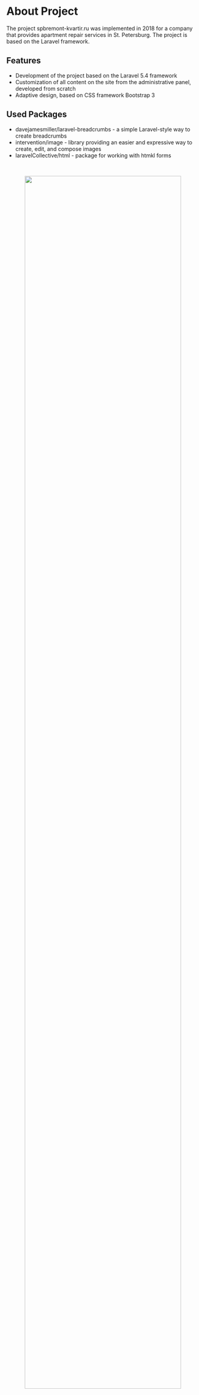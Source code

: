 # About Project

The project spbremont-kvartir.ru was implemented in 2018 for a company that provides apartment repair services in St. Petersburg. The project is based on the Laravel framework.

## Features

- Development of the project based on the Laravel 5.4 framework
- Customization of all content on the site from the administrative panel, developed from scratch
- Adaptive design, based on CSS framework Bootstrap 3

## Used Packages

- davejamesmiller/laravel-breadcrumbs - a simple Laravel-style way to create breadcrumbs
- intervention/image - library providing an easier and expressive way to create, edit, and compose images
- laravelCollective/html - package for working with htmkl forms

<br>

<p align="center"> 
  <img  src="https://tonitsoi-evgeny.ru/images/portfolio/1541508415.jpg" width="90%">
</p>